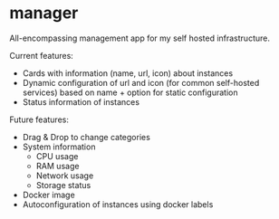 # manager

All-encompassing management app for my self hosted infrastructure.

Current features:
- Cards with information (name, url, icon) about instances
- Dynamic configuration of url and icon (for common self-hosted services) based on name + option for static configuration
- Status information of instances

Future features:
- Drag & Drop to change categories
- System information
    - CPU usage
    - RAM usage
    - Network usage
    - Storage status
- Docker image
- Autoconfiguration of instances using docker labels
